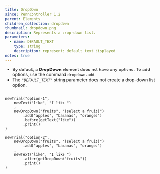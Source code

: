 ```yaml
---
title: DropDown
since: PennController 1.2
parent: Elements
children_collection: dropdown
thumbnail: dropdown.png
description: Represents a drop-down list.
parameters:
  - name: DEFAULT_TEXT
    type: string
    description: represents default text displayed
notes: true
--- 
```


+ By default, a **DropDown** element does not have any options. To add
options, use the command `dropdown.add`.
+ The <code>"<var>DEFAULT_TEXT</var>"</code> string parameter does not create
a drop-down list option.

<!--more-->

<pre><code class="language-diff-javascript diff-highlight">
newTrial("option-1",
    newText("like", "I like ")
    ,
    newDropDown("fruits", "(select a fruit)")
        .add("apples", "bananas", "oranges")
        .before(getText("like"))
        .print()
)

newTrial("option-2",
    newDropDown("fruits", "(select a fruit)")
        .add("apples", "bananas", "oranges")
    ,
    newText("like", "I like ")
        .after(getDropDown("fruits"))
        .print()
)
</code></pre>
